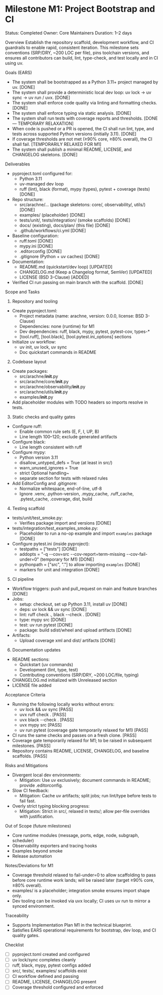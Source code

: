 # Milestone M1: Project Bootstrap and CI

Status: Completed
Owner: Core Maintainers
Duration: 1–2 days

Overview
Establish the repository scaffold, development workflow, and CI guardrails to enable rapid, consistent iteration. This milestone sets conventions (SRP/DRY, ~200 LOC per file), pins toolchain versions, and ensures all contributors can build, lint, type-check, and test locally and in CI using uv.

Goals (EARS)
- The system shall be bootstrapped as a Python 3.11+ project managed by uv. [DONE]
- The system shall provide a deterministic local dev loop: uv lock → uv sync → uv run / uvx. [DONE]
- The system shall enforce code quality via linting and formatting checks. [DONE]
- The system shall enforce typing via static analysis. [DONE]
- The system shall run tests with coverage reports and thresholds. [DONE — TEMPORARY RELAXATION]
- When code is pushed or a PR is opened, the CI shall run lint, type, and tests across supported Python versions (initially 3.11). [DONE]
- If coverage thresholds are not met (≥90% core, ≥80% overall), the CI shall fail. [TEMPORARILY RELAXED FOR M1]
- The system shall publish a minimal README, LICENSE, and CHANGELOG skeletons. [DONE]

Deliverables
- pyproject.toml configured for:
  - Python 3.11
  - uv-managed dev loop
  - ruff (lint), black (format), mypy (types), pytest + coverage (tests) [DONE]
- Repo structure:
  - src/arachne/… (package skeletons: core/, observability/, utils/) [DONE]
  - examples/ (placeholder) [DONE]
  - tests/unit/, tests/integration/ (smoke scaffolds) [DONE]
  - docs/ (existing), docs/plan/ (this file) [DONE]
  - .github/workflows/ci.yml [DONE]
- Baseline configuration:
  - ruff.toml [DONE]
  - mypy.ini [DONE]
  - .editorconfig [DONE]
  - .gitignore (Python + uv caches) [DONE]
- Documentation:
  - README.md (quickstart/dev loop) [UPDATED]
  - CHANGELOG.md (Keep a Changelog format, SemVer) [UPDATED]
  - LICENSE (BSD 3-Clause) [ADDED]
- Verified CI run passing on main branch with the scaffold. [DONE]

Scope and Tasks
1) Repository and tooling
- Create pyproject.toml:
  - Project metadata (name: arachne, version: 0.0.0, license: BSD 3-Clause)
  - Dependencies: none (runtime) for M1
  - Dev dependencies: ruff, black, mypy, pytest, pytest-cov, types-*
  - [tool.ruff], [tool.black], [tool.pytest.ini_options] sections
- Initialize uv workflow:
  - uv init, uv lock, uv sync
  - Doc quickstart commands in README

2) Codebase layout
- Create packages:
  - src/arachne/__init__.py
  - src/arachne/core/__init__.py
  - src/arachne/observability/__init__.py
  - src/arachne/utils/__init__.py
  - examples/__init__.py
- Add placeholder modules with TODO headers so imports resolve in tests.

3) Static checks and quality gates
- Configure ruff:
  - Enable common rule sets (E, F, I, UP, B)
  - Line length 100–120; exclude generated artifacts
- Configure black:
  - Line length consistent with ruff
- Configure mypy:
  - Python version 3.11
  - disallow_untyped_defs = True (at least in src/)
  - warn_unused_ignores = True
  - strict Optional handling~
  - separate section for tests with relaxed rules
- Add EditorConfig and .gitignore:
  - Normalize whitespace, end-of-line, utf-8
  - Ignore .venv, .python-version, .mypy_cache, .ruff_cache, .pytest_cache, .coverage, dist, build

4) Testing scaffold
- tests/unit/test_smoke.py:
  - Verifies package import and versions [DONE]
- tests/integration/test_examples_smoke.py:
  - Placeholder to run a no-op example and import `examples` package [DONE]
- Configure pytest.ini (inside pyproject):
  - testpaths = ["tests"] [DONE]
  - addopts = "-q --cov=src --cov-report=term-missing --cov-fail-under=0" (temporary for M1) [DONE]
  - pythonpath = ["src", "."] to allow importing `examples` [DONE]
  - markers for unit and integration [DONE]

5) CI pipeline
- Workflow triggers: push and pull_request on main and feature branches [DONE]
- Jobs:
  - setup: checkout, set up Python 3.11, install uv [DONE]
  - deps: uv lock && uv sync [DONE]
  - lint: ruff check ., black --check . [DONE]
  - type: mypy src [DONE]
  - test: uv run pytest [DONE]
  - package: build sdist/wheel and upload artifacts [DONE]
- Artifacts:
  - Upload coverage xml and dist/ artifacts [DONE]

6) Documentation updates
- README sections:
  - Quickstart (uv commands)
  - Development (lint, type, test)
  - Contributing conventions (SRP/DRY, ~200 LOC/file, typing)
- CHANGELOG.md initialized with Unreleased section
- LICENSE file added

Acceptance Criteria
- Running the following locally works without errors:
  - uv lock && uv sync [PASS]
  - uvx ruff check . [PASS]
  - uvx black --check . [PASS]
  - uvx mypy src [PASS]
  - uv run pytest (coverage gate temporarily relaxed for M1) [PASS]
- CI runs the same checks and passes on a fresh clone. [PASS]
- Coverage gate temporarily relaxed for M1; to be raised in subsequent milestones. [PASS]
- Repository contains README, LICENSE, CHANGELOG, and baseline scaffolds. [PASS]

Risks and Mitigations
- Divergent local dev environments:
  - Mitigation: Use uv exclusively; document commands in README; provide .editorconfig.
- Slow CI feedback:
  - Mitigation: Cache uv artifacts; split jobs; run lint/type before tests to fail fast.
- Overly strict typing blocking progress:
  - Mitigation: Strict in src/, relaxed in tests/; allow per-file overrides with justification.

Out of Scope (future milestones)
- Core runtime modules (message, ports, edge, node, subgraph, scheduler)
- Observability exporters and tracing hooks
- Examples beyond smoke
- Release automation

Notes/Deviations for M1
- Coverage threshold relaxed to fail-under=0 to allow scaffolding to pass before core runtime work lands; will be raised later (target ≥90% core, ≥80% overall).
- examples/ is a placeholder; integration smoke ensures import shape only.
- Dev tooling can be invoked via uvx locally; CI uses uv run to mirror a synced environment.

Traceability
- Supports Implementation Plan M1 in the technical blueprint.
- Satisfies EARS operational requirements for bootstrap, dev loop, and CI quality gates.

Checklist
- [ ] pyproject.toml created and configured
- [ ] uv lock/sync completes cleanly
- [ ] ruff, black, mypy, pytest configs added
- [ ] src/, tests/, examples/ scaffolds exist
- [ ] CI workflow defined and passing
- [ ] README, LICENSE, CHANGELOG present
- [ ] Coverage threshold configured and enforced
